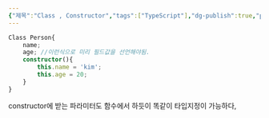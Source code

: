 ```yaml
---
{"제목":"Class , Constructor","tags":["TypeScript"],"dg-publish":true,"permalink":"/공부/TypeScript/Class , Constructor/","dgPassFrontmatter":true,"created":"2025-03-21T23:36:45.643+09:00","updated":"2025-04-11T22:08:15.597+09:00"}
---
```



```ts
Class Person{
	name;
	age; //이런식으로 미리 필드값을 선언해야됨.
	constructor(){
		this.name = 'kim';
		this.age = 20;
	}
}
```

constructor에 받는 파라미터도 함수에서 하듯이 똑같이 타입지정이 가능하다,
